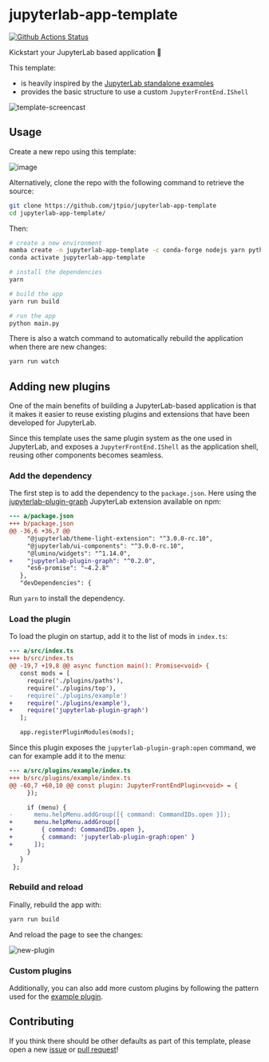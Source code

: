 # jupyterlab-app-template

[![Github Actions Status](https://github.com/jtpio/jupyterlab-app-template/workflows/Build/badge.svg)](https://github.com/jtpio/jupyterlab-app-template/actions)

Kickstart your JupyterLab based application 🚀

This template:

- is heavily inspired by the [JupyterLab standalone examples](https://github.com/jupyterlab/jupyterlab/tree/master/examples)
- provides the basic structure to use a custom `JupyterFrontEnd.IShell`

![template-screencast](https://user-images.githubusercontent.com/591645/100391887-307f9680-3035-11eb-97ee-c368b14c5f00.gif)

## Usage

Create a new repo using this template:

![image](https://user-images.githubusercontent.com/591645/100390502-e2689400-3030-11eb-8558-c450d7976858.png)

Alternatively, clone the repo with the following command to retrieve the source:

```bash
git clone https://github.com/jtpio/jupyterlab-app-template
cd jupyterlab-app-template/
```

Then:

```bash
# create a new environment
mamba create -n jupyterlab-app-template -c conda-forge nodejs yarn python jupyterlab_server=2 -y
conda activate jupyterlab-app-template

# install the dependencies
yarn

# build the app
yarn run build

# run the app
python main.py
```

There is also a watch command to automatically rebuild the application when there are new changes:

```bash
yarn run watch
```

## Adding new plugins

One of the main benefits of building a JupyterLab-based application is that it makes it easier to reuse existing plugins and extensions that have been developed for JupyterLab.

Since this template uses the same plugin system as the one used in JupyterLab, and exposes a `JupyterFrontEnd.IShell` as the application shell, reusing other components becomes seamless.

### Add the dependency

The first step is to add the dependency to the `package.json`. Here using the [jupyterlab-plugin-graph](https://github.com/jtpio/jupyterlab-plugin-graph) JupyterLab extension available on npm:

```diff
--- a/package.json
+++ b/package.json
@@ -36,6 +36,7 @@
     "@jupyterlab/theme-light-extension": "^3.0.0-rc.10",
     "@jupyterlab/ui-components": "^3.0.0-rc.10",
     "@lumino/widgets": "^1.14.0",
+    "jupyterlab-plugin-graph": "^0.2.0",
     "es6-promise": "~4.2.8"
   },
   "devDependencies": {
```

Run `yarn` to install the dependency.

### Load the plugin

To load the plugin on startup, add it to the list of mods in `index.ts`:

```diff
--- a/src/index.ts
+++ b/src/index.ts
@@ -19,7 +19,8 @@ async function main(): Promise<void> {
   const mods = [
     require('./plugins/paths'),
     require('./plugins/top'),
-    require('./plugins/example')
+    require('./plugins/example'),
+    require('jupyterlab-plugin-graph')
   ];

   app.registerPluginModules(mods);
```

Since this plugin exposes the `jupyterlab-plugin-graph:open` command, we can for example add it to the menu:

```diff
--- a/src/plugins/example/index.ts
+++ b/src/plugins/example/index.ts
@@ -60,7 +60,10 @@ const plugin: JupyterFrontEndPlugin<void> = {
     });

     if (menu) {
-      menu.helpMenu.addGroup([{ command: CommandIDs.open }]);
+      menu.helpMenu.addGroup([
+        { command: CommandIDs.open },
+        { command: 'jupyterlab-plugin-graph:open' }
+      ]);
     }
   }
 };
```

### Rebuild and reload

Finally, rebuild the app with:

```bash
yarn run build
```

And reload the page to see the changes:

![new-plugin](https://user-images.githubusercontent.com/591645/100454221-c4487580-30bc-11eb-8c71-70988e36a686.gif)

### Custom plugins

Additionally, you can also add more custom plugins by following the pattern used for the [example plugin](https://github.com/jtpio/jupyterlab-app-template/blob/main/src/plugins/example/index.ts).

## Contributing

If you think there should be other defaults as part of this template, please open a new [issue](https://github.com/jtpio/jupyterlab-app-template/issues) or [pull request](https://github.com/jtpio/jupyterlab-app-template/pulls)!
